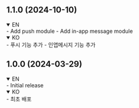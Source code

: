 ## 1.1.0 (2024-10-10)
<details open>
 <summary>EN</summary>
- Add push module
- Add in-app message module
</details>
<details open>
 <summary>KO</summary>
- 푸시 기능 추가
- 인앱메시지 기능 추가
</details>

## 1.0.0 (2024-03-29)
<details open>
 <summary>EN</summary>
- Initial release
</details>
<details open>
 <summary>KO</summary>
- 최초 배포 
</details>